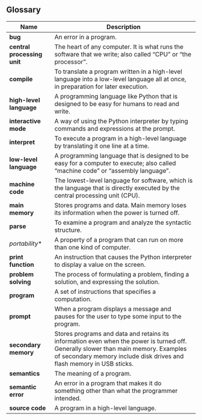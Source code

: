 

## Glossary
| Name | Description | 
| --- | --- | 
| **bug** | An error in a program. |
| **central processing unit** | The heart of any computer. It is what runs the software that we write; also called “CPU” or “the processor”. |
| **compile** | To translate a program written in a high-level language into a low-level language all at once, in preparation for later execution. |
| **high-level language** | A programming language like Python that is designed to be easy for humans to read and write. |
| **interactive mode** | A way of using the Python interpreter by typing commands and expressions at the prompt. |
| **interpret** | To execute a program in a high-level language by translating it one line at a time. |
| **low-level language** | A programming language that is designed to be easy for a computer to execute; also called “machine code” or “assembly language”. |
| **machine code** | The lowest-level language for software, which is the language that is directly executed by the central processing unit (CPU). |
| **main memory** | Stores programs and data. Main memory loses its information when the power is turned off. |
| **parse** | To examine a program and analyze the syntactic structure. |
| *portability** | A property of a program that can run on more than one kind of computer. |
| **print function** | An instruction that causes the Python interpreter to display a value on the screen. |
| **problem solving** | The process of formulating a problem, finding a solution, and expressing the solution. |
| **program** | A set of instructions that specifies a computation. |
| **prompt** | When a program displays a message and pauses for the user to type some input to the program. |
| **secondary memory** | Stores programs and data and retains its information even when the power is turned off. Generally slower than main memory. Examples of secondary memory include disk drives and flash memory in USB sticks. |
| **semantics** | The meaning of a program. |
| **semantic error** | An error in a program that makes it do something other than what the programmer intended. |
| **source code** | A program in a high-level language. |